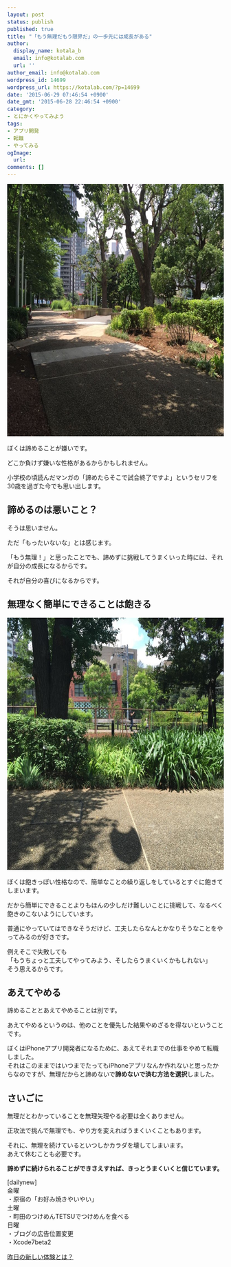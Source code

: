 ```yaml
---
layout: post
status: publish
published: true
title: "「もう無理だもう限界だ」の一歩先には成長がある"
author:
  display_name: kotala_b
  email: info@kotalab.com
  url: ''
author_email: info@kotalab.com
wordpress_id: 14699
wordpress_url: https://kotalab.com/?p=14699
date: '2015-06-29 07:46:54 +0900'
date_gmt: '2015-06-28 22:46:54 +0900'
category:
- とにかくやってみよう
tags:
- アプリ開発
- 転職
- やってみる
ogImage:
  url:
comments: []
---
```

<p><img src="/wp-content/uploads/2015/06/never-give-up_20150629_02-780x585.jpg" alt="never-give-up_20150629_02" width="780" height="585" class="aligncenter size-large wp-image-14702" /></p>
<p>ぼくは諦めることが嫌いです。</p>
<p>どこか負けず嫌いな性格があるからかもしれません。</p>
<p>小学校の頃読んだマンガの「諦めたらそこで試合終了ですよ」というセリフを30歳を過ぎた今でも思い出します。</p>
<!--more-->
<h2>諦めるのは悪いこと？</h2>
<p>そうは思いません。</p>
<p>ただ「もったいないな」とは感じます。</p>
<p>「もう無理！」と思ったことでも、諦めずに挑戦してうまくいった時には、それが自分の成長になるからです。</p>
<p>それが自分の喜びになるからです。</p>
<h2>無理なく簡単にできることは飽きる</h2>
<p><img src="/wp-content/uploads/2015/06/never-give-up_20150629_01-780x585.jpg" alt="never-give-up_20150629_01" width="780" height="585" class="aligncenter size-large wp-image-14701" /></p>
<p>ぼくは飽きっぽい性格なので、簡単なことの繰り返しをしているとすぐに飽きてしまいます。</p>
<p>だから簡単にできることよりもほんの少しだけ難しいことに挑戦して、なるべく飽きのこないようにしています。</p>
<p>普通にやっていてはできなそうだけど、<span class="b">工夫したらなんとかなりそうなことをやってみるのが好きです。</span></p>
<p>例えそこで失敗しても<br />
「もうちょっと工夫してやってみよう、そしたらうまくいくかもしれない」<br />
そう思えるからです。</p>
<h2>あえてやめる</h2>
<p>諦めることとあえてやめることは別です。</p>
<p>あえてやめるというのは、他のことを優先した結果やめざるを得ないということです。</p>
<p>ぼくはiPhoneアプリ開発者になるために、あえてそれまでの仕事をやめて転職しました。<br />
それはこのままではいつまでたってもiPhoneアプリなんか作れないと思ったからなのですが、無理だからと諦めないで<strong>諦めないで済む方法を選択</strong>しました。</p>
<h2>さいごに</h2>
<p>無理だとわかっていることを無理矢理やる必要は全くありません。</p>
<p>正攻法で挑んで無理でも、やり方を変えればうまくいくこともあります。</p>
<p>それに、無理を続けているといつしかカラダを壊してしまいます。<br />
あえて休むことも必要です。</p>
<p><strong>諦めずに続けられることができさえすれば、きっとうまくいくと信じています。</strong></p>
<p>[dailynew]<br />
金曜<br />
・原宿の「お好み焼きやいやい」<br />
土曜<br />
・町田のつけめんTETSUでつけめんを食べる<br />
日曜<br />
・ブログの広告位置変更<br />
・Xcode7beta2</p>
<p><a href="/lets-start-1day1new" title="昨日の新しい体験とは？">昨日の新しい体験とは？</a></p>
<div class="clear"></div>
